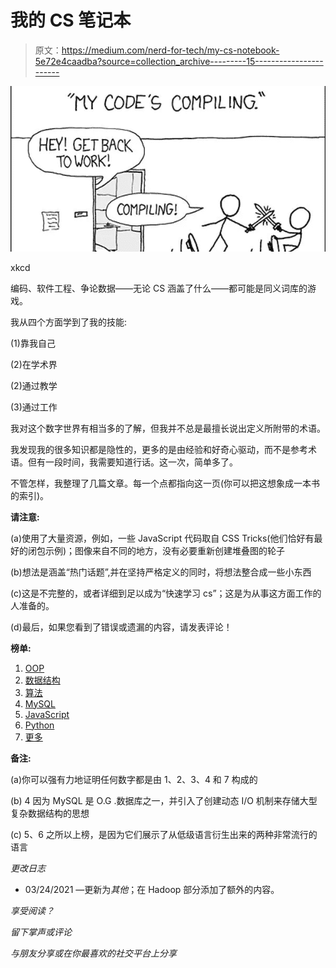 # 我的 CS 笔记本

> 原文：<https://medium.com/nerd-for-tech/my-cs-notebook-5e72e4caadba?source=collection_archive---------15----------------------->

![](img/8458bab59e9733dded808b62d02ec3e5.png)

xkcd

编码、软件工程、争论数据——无论 CS 涵盖了什么——都可能是同义词库的游戏。

我从四个方面学到了我的技能:

(1)靠我自己

(2)在学术界

(2)通过教学

(3)通过工作

我对这个数字世界有相当多的了解，但我并不总是最擅长说出定义所附带的术语。

我发现我的很多知识都是隐性的，更多的是由经验和好奇心驱动，而不是参考术语。但有一段时间，我需要知道行话。这一次，简单多了。

不管怎样，我整理了几篇文章。每一个点都指向这一页(你可以把这想象成一本书的索引)。

**请注意:**

(a)使用了大量资源，例如，一些 JavaScript 代码取自 CSS Tricks(他们恰好有最好的闭包示例)；图像来自不同的地方，没有必要重新创建堆叠图的轮子

(b)想法是涵盖“热门话题”,并在坚持严格定义的同时，将想法整合成一些小东西

(c)这是不完整的，或者详细到足以成为“快速学习 cs”；这是为从事这方面工作的人准备的。

(d)最后，如果您看到了错误或遗漏的内容，请发表评论！

**榜单:**

1.  [OOP](https://bowenbrinegar.medium.com/oop-cs-documentation-series-65b6260fe295)
2.  [数据结构](https://bowenbrinegar.medium.com/data-structures-cs-documentation-series-69b92c2eadb)
3.  [算法](https://bowenbrinegar.medium.com/algos-big-o-cs-document-series-a9615393bb83)
4.  [MySQL](https://bowenbrinegar.medium.com/mysql-cs-documentation-series-2070ed7d97fb)
5.  [JavaScript](https://bowenbrinegar.medium.com/javascript-cs-documentation-series-1781c438f7fa)
6.  [Python](https://bowenbrinegar.medium.com/python-cs-documentation-series-b714c0d8d0e1)
7.  [更多](https://bowenbrinegar.medium.com/other-cs-documentation-series-69f01aea911c)

**备注:**

(a)你可以强有力地证明任何数字都是由 1、2、3、4 和 7 构成的

(b) 4 因为 MySQL 是 O.G .数据库之一，并引入了创建动态 I/O 机制来存储大型复杂数据结构的思想

(c) 5、6 之所以上榜，是因为它们展示了从低级语言衍生出来的两种非常流行的语言

*更改日志*

*   03/24/2021 —更新为*其他*；在 Hadoop 部分添加了额外的内容。

*享受阅读？*

*留下掌声或评论*

*与朋友分享或在你最喜欢的社交平台上分享*